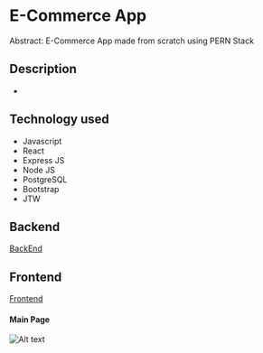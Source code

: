 # E-Commerce App

Abstract: E-Commerce App made from scratch using PERN Stack

## Description

-

## Technology used

- Javascript
- React
- Express JS
- Node JS
- PostgreSQL
- Bootstrap
- JTW

## Backend

 [BackEnd](backend/README.md.)

 ## Frontend
 [Frontend](frontend/README.md.)


#### Main Page 
![Alt text](home.png)

